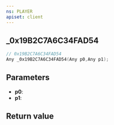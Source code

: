 ```yaml
---
ns: PLAYER
apiset: client
---
```

## _0x19B2C7A6C34FAD54

```c
// 0x19B2C7A6C34FAD54
Any _0x19B2C7A6C34FAD54(Any p0,Any p1);
```


## Parameters
* **p0**:
* **p1**:

## Return value

